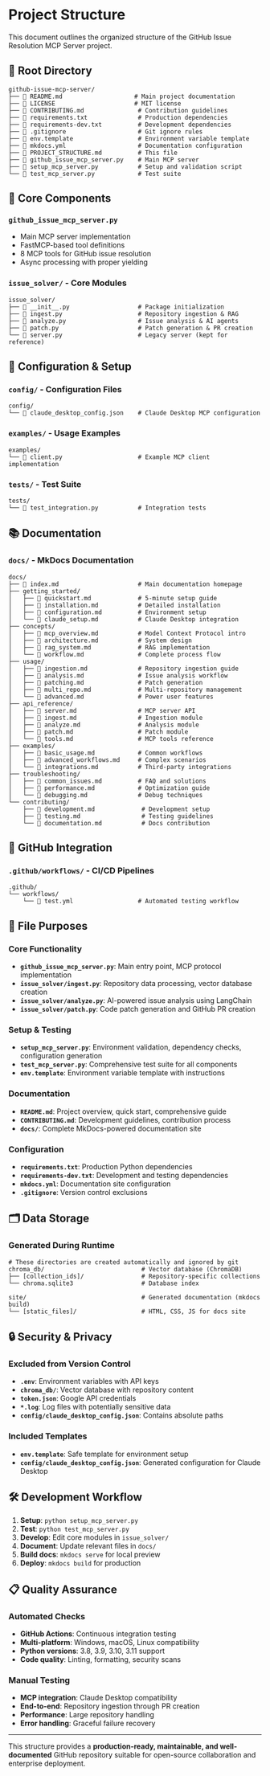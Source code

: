 # Project Structure

This document outlines the organized structure of the GitHub Issue Resolution MCP Server project.

## 📁 Root Directory

```
github-issue-mcp-server/
├── 📄 README.md                    # Main project documentation
├── 📄 LICENSE                      # MIT license
├── 📄 CONTRIBUTING.md               # Contribution guidelines
├── 📄 requirements.txt              # Production dependencies
├── 📄 requirements-dev.txt          # Development dependencies
├── 📄 .gitignore                    # Git ignore rules
├── 📄 env.template                  # Environment variable template
├── 📄 mkdocs.yml                    # Documentation configuration
├── 📄 PROJECT_STRUCTURE.md          # This file
├── 📄 github_issue_mcp_server.py    # Main MCP server
├── 📄 setup_mcp_server.py           # Setup and validation script
└── 📄 test_mcp_server.py            # Test suite
```

## 🔧 Core Components

### **`github_issue_mcp_server.py`**
- Main MCP server implementation
- FastMCP-based tool definitions
- 8 MCP tools for GitHub issue resolution
- Async processing with proper yielding

### **`issue_solver/`** - Core Modules
```
issue_solver/
├── 📄 __init__.py                   # Package initialization
├── 📄 ingest.py                     # Repository ingestion & RAG
├── 📄 analyze.py                    # Issue analysis & AI agents
├── 📄 patch.py                      # Patch generation & PR creation
└── 📄 server.py                     # Legacy server (kept for reference)
```

## 🔧 Configuration & Setup

### **`config/`** - Configuration Files
```
config/
└── 📄 claude_desktop_config.json    # Claude Desktop MCP configuration
```

### **`examples/`** - Usage Examples
```
examples/
└── 📄 client.py                     # Example MCP client implementation
```

### **`tests/`** - Test Suite
```
tests/
└── 📄 test_integration.py           # Integration tests
```

## 📚 Documentation

### **`docs/`** - MkDocs Documentation
```
docs/
├── 📄 index.md                      # Main documentation homepage
├── getting_started/
│   ├── 📄 quickstart.md             # 5-minute setup guide
│   ├── 📄 installation.md           # Detailed installation
│   ├── 📄 configuration.md          # Environment setup
│   └── 📄 claude_setup.md           # Claude Desktop integration
├── concepts/
│   ├── 📄 mcp_overview.md           # Model Context Protocol intro
│   ├── 📄 architecture.md           # System design
│   ├── 📄 rag_system.md             # RAG implementation
│   └── 📄 workflow.md               # Complete process flow
├── usage/
│   ├── 📄 ingestion.md              # Repository ingestion guide
│   ├── 📄 analysis.md               # Issue analysis workflow
│   ├── 📄 patching.md               # Patch generation
│   ├── 📄 multi_repo.md             # Multi-repository management
│   └── 📄 advanced.md               # Power user features
├── api_reference/
│   ├── 📄 server.md                 # MCP server API
│   ├── 📄 ingest.md                 # Ingestion module
│   ├── 📄 analyze.md                # Analysis module
│   ├── 📄 patch.md                  # Patch module
│   └── 📄 tools.md                  # MCP tools reference
├── examples/
│   ├── 📄 basic_usage.md            # Common workflows
│   ├── 📄 advanced_workflows.md     # Complex scenarios
│   └── 📄 integrations.md           # Third-party integrations
├── troubleshooting/
│   ├── 📄 common_issues.md          # FAQ and solutions
│   ├── 📄 performance.md            # Optimization guide
│   └── 📄 debugging.md              # Debug techniques
└── contributing/
    ├── 📄 development.md             # Development setup
    ├── 📄 testing.md                 # Testing guidelines
    └── 📄 documentation.md           # Docs contribution
```

## 🚀 GitHub Integration

### **`.github/workflows/`** - CI/CD Pipelines
```
.github/
└── workflows/
    └── 📄 test.yml                  # Automated testing workflow
```

## 🎯 File Purposes

### **Core Functionality**
- **`github_issue_mcp_server.py`**: Main entry point, MCP protocol implementation
- **`issue_solver/ingest.py`**: Repository data processing, vector database creation
- **`issue_solver/analyze.py`**: AI-powered issue analysis using LangChain
- **`issue_solver/patch.py`**: Code patch generation and GitHub PR creation

### **Setup & Testing**
- **`setup_mcp_server.py`**: Environment validation, dependency checks, configuration generation
- **`test_mcp_server.py`**: Comprehensive test suite for all components
- **`env.template`**: Environment variable template with instructions

### **Documentation**
- **`README.md`**: Project overview, quick start, comprehensive guide
- **`CONTRIBUTING.md`**: Development guidelines, contribution process
- **`docs/`**: Complete MkDocs-powered documentation site

### **Configuration**
- **`requirements.txt`**: Production Python dependencies
- **`requirements-dev.txt`**: Development and testing dependencies
- **`mkdocs.yml`**: Documentation site configuration
- **`.gitignore`**: Version control exclusions

## 🗂️ Data Storage

### **Generated During Runtime**
```
# These directories are created automatically and ignored by git
chroma_db/                           # Vector database (ChromaDB)
├── [collection_ids]/                # Repository-specific collections
└── chroma.sqlite3                   # Database index

site/                                # Generated documentation (mkdocs build)
└── [static_files]/                  # HTML, CSS, JS for docs site
```

## 🔒 Security & Privacy

### **Excluded from Version Control**
- **`.env`**: Environment variables with API keys
- **`chroma_db/`**: Vector database with repository content
- **`token.json`**: Google API credentials
- **`*.log`**: Log files with potentially sensitive data
- **`config/claude_desktop_config.json`**: Contains absolute paths

### **Included Templates**
- **`env.template`**: Safe template for environment setup
- **`config/claude_desktop_config.json`**: Generated configuration for Claude Desktop

## 🛠️ Development Workflow

1. **Setup**: `python setup_mcp_server.py`
2. **Test**: `python test_mcp_server.py`
3. **Develop**: Edit core modules in `issue_solver/`
4. **Document**: Update relevant files in `docs/`
5. **Build docs**: `mkdocs serve` for local preview
6. **Deploy**: `mkdocs build` for production

## 📋 Quality Assurance

### **Automated Checks**
- **GitHub Actions**: Continuous integration testing
- **Multi-platform**: Windows, macOS, Linux compatibility
- **Python versions**: 3.8, 3.9, 3.10, 3.11 support
- **Code quality**: Linting, formatting, security scans

### **Manual Testing**
- **MCP integration**: Claude Desktop compatibility
- **End-to-end**: Repository ingestion through PR creation
- **Performance**: Large repository handling
- **Error handling**: Graceful failure recovery

---

This structure provides a **production-ready, maintainable, and well-documented** GitHub repository suitable for open-source collaboration and enterprise deployment.
